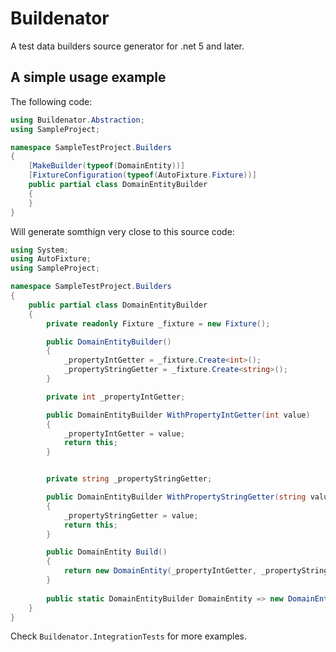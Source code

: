 # Buildenator
A test data builders source generator for .net 5 and later.


## A simple usage example

The following code:
```csharp
using Buildenator.Abstraction;
using SampleProject;

namespace SampleTestProject.Builders
{
    [MakeBuilder(typeof(DomainEntity))]
    [FixtureConfiguration(typeof(AutoFixture.Fixture))]
    public partial class DomainEntityBuilder
    {
    }
}
```
Will generate somthign very close to this source code:

```csharp
using System;
using AutoFixture;
using SampleProject;

namespace SampleTestProject.Builders
{
    public partial class DomainEntityBuilder
    {
        private readonly Fixture _fixture = new Fixture();

        public DomainEntityBuilder()
        {
            _propertyIntGetter = _fixture.Create<int>();
            _propertyStringGetter = _fixture.Create<string>();
        }

        private int _propertyIntGetter;

        public DomainEntityBuilder WithPropertyIntGetter(int value)
        {
            _propertyIntGetter = value;
            return this;
        }


        private string _propertyStringGetter;

        public DomainEntityBuilder WithPropertyStringGetter(string value)
        {
            _propertyStringGetter = value;
            return this;
        }

        public DomainEntity Build()
        {
            return new DomainEntity(_propertyIntGetter, _propertyStringGetter);
        }
        
        public static DomainEntityBuilder DomainEntity => new DomainEntityBuilder();
    }
}
```

Check ```Buildenator.IntegrationTests``` for more examples.
